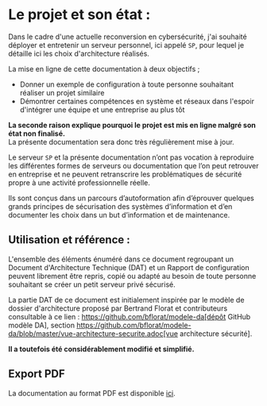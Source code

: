 # Le projet et son état : 

Dans le cadre d'une actuelle reconversion en cybersécurité, j'ai souhaité déployer et entretenir un serveur personnel, ici appelé `SP`, pour lequel je détaille ici les choix d'architecture réalisés.  

La mise en ligne de cette documentation à deux objectifs ;  
- Donner un exemple de configuration à toute personne souhaitant réaliser un projet similaire
- Démontrer certaines compétences en système et réseaux dans l'espoir d'intégrer une équipe et une entreprise au plus tôt  

**La seconde raison explique pourquoi le projet est mis en ligne malgré son état non finalisé.**    
La présente documentation sera donc très régulièrement mise à jour.

Le serveur `SP` et la présente documentation n’ont pas vocation à reproduire les différentes formes de serveurs ou documentation que l’on peut retrouver en entreprise et ne peuvent retranscrire les problématiques de sécurité propre à une activité professionnelle réelle.  

Ils sont conçus dans un parcours d’autoformation afin d’éprouver quelques grands principes de sécurisation des systèmes d’information et d’en documenter les choix dans un but d’information et de maintenance.  

## Utilisation et référence : 
L'ensemble des éléments énuméré dans ce document regroupant un Document d'Architecture Technique (DAT) et un Rapport de configuration peuvent librement être repris, copié ou adapté au besoin de toute personne souhaitant se créer un petit serveur privé sécurisé.  

La partie DAT de ce document est initialement inspirée par le modèle de dossier d'architecture proposé par Bertrand Florat et contributeurs consultable à ce lien : https://github.com/bflorat/modele-da[dépôt GitHub modèle DA], section https://github.com/bflorat/modele-da/blob/master/vue-architecture-securite.adoc[vue architecture sécurité].  

**Il a toutefois été considérablement modifié et simplifié.**  

## Export PDF  

La documentation au format PDF est disponible [ici]().
